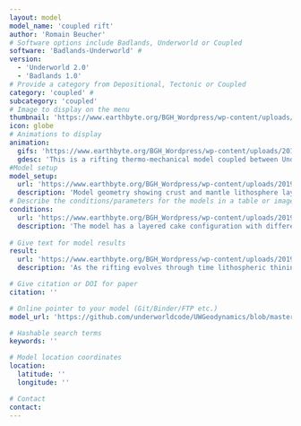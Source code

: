 ```yaml
---
layout: model
model_name: 'coupled rift'
author: 'Romain Beucher'
# Software options include Badlands, Underworld or Coupled
software: 'Badlands-Underworld' # 
version: 
  - 'Underworld 2.0'
  - 'Badlands 1.0'
# Provide a category from Depositional, Tectonic or Coupled
category: 'coupled' # 
subcategory: 'coupled'
# Image to display on the menu
thumbnail: 'https://www.earthbyte.org/BGH_Wordpress/wp-content/uploads/2019/07/Beucher_2T_rift_frame.jpg'
icon: globe
# Animations to display
animation:
  gifs: 'https://www.earthbyte.org/BGH_Wordpress/wp-content/uploads/2019/08/Tutorial11.gif'
  gdesc: 'This is a rifting thermo-mechanical model coupled between Underworld and Badlands.'
#Model setup
model_setup:
  url: 'https://www.earthbyte.org/BGH_Wordpress/wp-content/uploads/2019/07/Beucher_2T_rift_setup.png'
  description: 'Model geometry showing crust and mantle lithosphere layer viscosities'
# Describe the conditions/parameters for the models in a table or image
conditions:
  url: 'https://www.earthbyte.org/BGH_Wordpress/wp-content/uploads/2019/07/Beucher_2T_rift_BC.png'
  description: 'The model has a layered cake configuration with different rheologies and sediment properties' 
  
# Give text for model results
result:
  url: 'https://www.earthbyte.org/BGH_Wordpress/wp-content/uploads/2019/07/Beucher_2T_rift_frame.jpg'
  description: 'As the rifting evolves through time lithospheric thining takes place. Concomitantly rift shoulder uplift and delta formation takes place at the surface.'

# Give citation or DOI for paper
citation: ''

# Online pointer to your model (Git/Binder/FTP etc.)
model_url: 'https://github.com/underworldcode/UWGeodynamics/blob/master/tutorials/Tutorial_11_Coupling_with_Badlands.ipynb'

# Hashable search terms
keywords: '' 

# Model location coordinates
location: 
  latitude: ''
  longitude: ''

# Contact 
contact:
---
```

